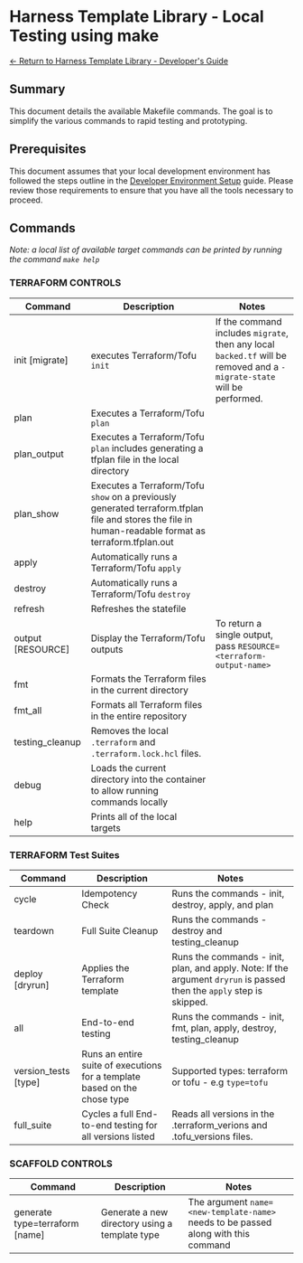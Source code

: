 # Harness Template Library - Local Testing using make
[<- Return to Harness Template Library - Developer's Guide](../README.md)

## Summary
This document details the available Makefile commands.  The goal is to simplify the various commands to rapid testing and prototyping.

## Prerequisites

This document assumes that your local development environment has followed the steps outline in the [Developer Environment Setup](../docs/local-developers-lab.md) guide.  Please review those requirements to ensure that you have all the tools necessary to proceed.

## Commands
_Note: a local list of available target commands can be printed by  running the command `make help`_

### TERRAFORM CONTROLS
| Command | Description | Notes |
| --- | --- | --- |
| init [migrate] | executes Terraform/Tofu `init` | If the command includes `migrate`, then any local `backed.tf` will be removed and a `-migrate-state` will be performed.|
| plan | Executes a Terraform/Tofu `plan` ||
| plan_output | Executes a Terraform/Tofu `plan` includes generating a tfplan file in the local directory ||
| plan_show | Executes a Terraform/Tofu `show` on a previously generated terraform.tfplan file and stores the file in human-readable format as terraform.tfplan.out ||
| apply | Automatically runs a Terraform/Tofu `apply` ||
| destroy | Automatically runs a Terraform/Tofu `destroy` ||
| refresh | Refreshes the statefile ||
| output [RESOURCE] | Display the Terraform/Tofu outputs | To return a single output, pass `RESOURCE=<terraform-output-name>`|
| fmt | Formats the Terraform files in the current directory ||
| fmt_all | Formats all Terraform files in the entire repository ||
| testing_cleanup | Removes the local `.terraform` and `.terraform.lock.hcl` files. ||
| debug | Loads the current directory into the container to allow running commands locally ||
| help | Prints all of the local targets ||

### TERRAFORM Test Suites
| Command | Description | Notes |
| --- | --- | --- |
| cycle | Idempotency Check | Runs the commands - init, destroy, apply, and plan |
| teardown | Full Suite Cleanup | Runs the commands - destroy and testing_cleanup|
| deploy [dryrun] | Applies the Terraform template | Runs the commands - init, plan, and apply. Note: If the argument `dryrun` is passed then the `apply` step is skipped.|
| all | End-to-end testing | Runs the commands - init, fmt, plan, apply, destroy, testing_cleanup |
| version_tests [type] | Runs an entire suite of executions for a template based on the chose type | Supported types: terraform or tofu - e.g `type=tofu` |
| full_suite | Cycles a full End-to-end testing for all versions listed | Reads all versions in the .terraform_verions and .tofu_versions files. |

### SCAFFOLD CONTROLS
| Command | Description | Notes |
| --- | --- | --- |
| generate type=terraform [name]| Generate a new directory using a template type  | The argument `name=<new-template-name>` needs to be passed along with this command |
